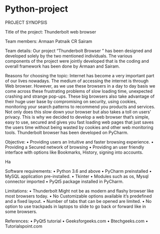 # Python-project

PROJECT SYNOPSIS

Title of the project:
              Thunderbolt web browser

Team members:
             Armaan Patnaik
             CR Sairam

Team details:
            Our project “Thunderbolt Browser ”  has been designed and developed solely by the two mentioned individuals. The various components of the project were jointly developed that is the coding and overall framework has been done by Armaan and Sairam.

Reasons for choosing the topic:
             Internet has become a very important part of our lives nowadays. The medium of accessing the internet is through Web browser. However, as we use these browsers in a day to day basis we come across these frustrating problems of slow loading time, unexpected crashing and strange pop-ups. These big browsers also take advantage of their huge user base by compromising on security, using cookies, monitoring your search patterns to recommend you products and services. Not only does this slow down your browser but also takes a toll on users’ privacy. This is why we decided to develop a web browser that’s simple, easy to use, secured and gives you fast loading web pages that just saves the users time without being wasted by cookies and other web monitoring tools. Thunderbolt browser has been developed on PyCharm.


Objective:
•	Providing users an Intuitive and faster browsing experience.
•	Providing a Secured network of browsing
•	Providing an user friendly interface with options like Bookmarks, History, signing into accounts.

Ha

Software requirements:
•	Python 3.6 and above
•	PyCharm preinstalled
•	MySQL application pre-installed.
•	Tkinter
•	Modules such as os, Mysql connector imported
•	PyQt5 package installed in PyCharm.

Limitations:
•	Thunderbolt Might not be as modern and flashy browser like most browsers today.
•	No Customizable options available it’s predefined and a fixed layout.
•	Number of tabs that can be opened are limited.
•	No option to use trackpads in laptops to slide to go back or forward like in some browsers.

References:
•	PyQt5 tutorial
•	Geeksforgeeks.com
•	Btechgeeks.com
•	Tutorialspoint.com
